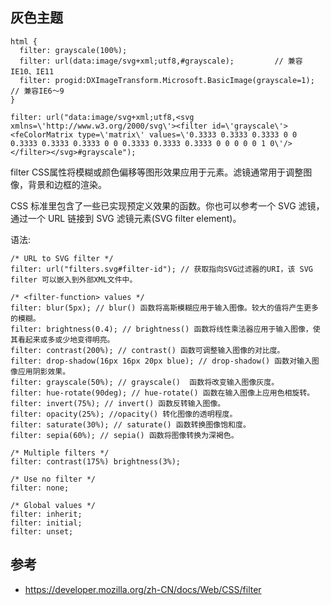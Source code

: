 ## 灰色主题

```
html {
  filter: grayscale(100%);
  filter: url(data:image/svg+xml;utf8,#grayscale);         // 兼容IE10、IE11
  filter: progid:DXImageTransform.Microsoft.BasicImage(grayscale=1); // 兼容IE6～9
}
```

```
filter: url("data:image/svg+xml;utf8,<svg xmlns=\'http://www.w3.org/2000/svg\'><filter id=\'grayscale\'><feColorMatrix type=\'matrix\' values=\'0.3333 0.3333 0.3333 0 0 0.3333 0.3333 0.3333 0 0 0.3333 0.3333 0.3333 0 0 0 0 0 1 0\'/></filter></svg>#grayscale");
```

filter CSS属性将模糊或颜色偏移等图形效果应用于元素。滤镜通常用于调整图像，背景和边框的渲染。

CSS 标准里包含了一些已实现预定义效果的函数。你也可以参考一个 SVG 滤镜，通过一个 URL 链接到 SVG 滤镜元素(SVG filter element)。

语法:
```
/* URL to SVG filter */
filter: url("filters.svg#filter-id"); // 获取指向SVG过滤器的URI，该 SVG filter 可以嵌入到外部XML文件中。

/* <filter-function> values */
filter: blur(5px); // blur() 函数将高斯模糊应用于输入图像。较大的值将产生更多的模糊。
filter: brightness(0.4); // brightness() 函数将线性乘法器应用于输入图像，使其看起来或多或少地变得明亮。
filter: contrast(200%); // contrast() 函数可调整输入图像的对比度。
filter: drop-shadow(16px 16px 20px blue); // drop-shadow() 函数对输入图像应用阴影效果。
filter: grayscale(50%); // grayscale()  函数将改变输入图像灰度。
filter: hue-rotate(90deg); // hue-rotate() 函数在输入图像上应用色相旋转。
filter: invert(75%); // invert() 函数反转输入图像。
filter: opacity(25%); //opacity() 转化图像的透明程度。
filter: saturate(30%); // saturate() 函数转换图像饱和度。
filter: sepia(60%); // sepia() 函数将图像转换为深褐色。

/* Multiple filters */
filter: contrast(175%) brightness(3%);

/* Use no filter */
filter: none;

/* Global values */
filter: inherit;
filter: initial;
filter: unset;
```

## 参考

- https://developer.mozilla.org/zh-CN/docs/Web/CSS/filter
